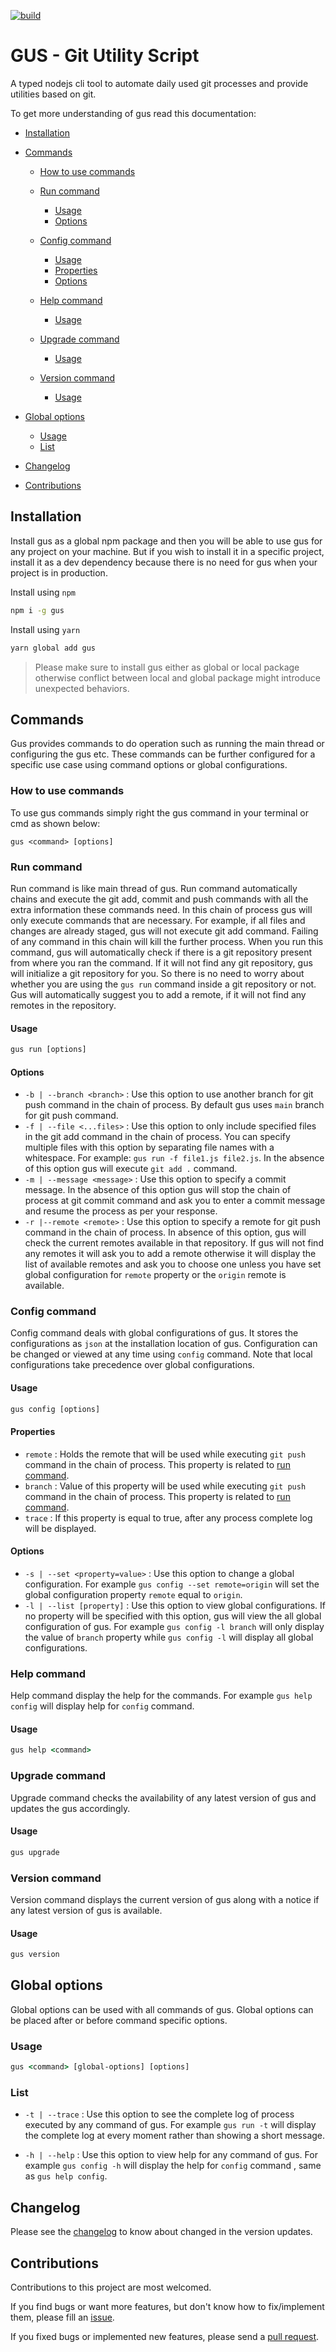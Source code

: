 [![build](https://github.com/ankitmishradev/gus/actions/workflows/build.yml/badge.svg)](https://github.com/ankitmishradev/gus/actions/workflows/build.yml)

# GUS - Git Utility Script

A typed nodejs cli tool to automate daily used git processes and provide utilities based on git.

To get more understanding of gus read this documentation:

- [Installation](#installation)
- [Commands](#commands)

  - [How to use commands](#how-to-use-commands)
  - [Run command](#run-command)
    - [Usage](#usage)
    - [Options](#options)
  - [Config command](#config-command)
    - [Usage](#usage)
    - [Properties](#properties)
    - [Options](#options)
  - [Help command](#help-command)
    - [Usage](#usage)
  - [Upgrade command](#upgrade-command)

    - [Usage](#usage)

  - [Version command](#version-command)
    - [Usage](#usage)

- [Global options](#global-option)
  - [Usage](#usage)
  - [List](#list)
- [Changelog](#changelog)
- [Contributions](#contribution)

## Installation

Install gus as a global npm package and then you will be able to use gus for any project on your machine. But if you wish to install it in a specific project, install it as a dev dependency because there is no need for gus when your project is in production.

Install using `npm`

```cmd
npm i -g gus
```

Install using `yarn`

```cmd
yarn global add gus
```

> Please make sure to install gus either as global or local package otherwise conflict between local and global package might introduce unexpected behaviors.

## Commands

Gus provides commands to do operation such as running the main thread or configuring the gus etc. These commands can be further configured for a specific use case using command options or global configurations.

### How to use commands

To use gus commands simply right the gus command in your terminal or cmd as shown below:

```terminal
gus <command> [options]
```

### Run command

Run command is like main thread of gus. Run command automatically chains and execute the git add, commit and push commands with all the extra information these commands need. In this chain of process gus will only execute commands that are necessary. For example, if all files and changes are already staged, gus will not execute git add command. Failing of any command in this chain will kill the further process. When you run this command, gus will automatically check if there is a git repository present from where you ran the command. If it will not find any git repository, gus will initialize a git repository for you. So there is no need to worry about whether you are using the `gus run` command inside a git repository or not. Gus will automatically suggest you to add a remote, if it will not find any remotes in the repository.

#### Usage

```cmd
gus run [options]
```

#### Options

- `-b | --branch <branch>` : Use this option to use another branch for git push command in the chain of process. By default gus uses `main` branch for git push command.
- `-f | --file <...files>` : Use this option to only include specified files in the git add command in the chain of process. You can specify multiple files with this option by separating file names with a whitespace. For example: `gus run -f file1.js file2.js`. In the absence of this option gus will execute `git add .` command.
- `-m | --message <message>` : Use this option to specify a commit message. In the absence of this option gus will stop the chain of process at git commit command and ask you to enter a commit message and resume the process as per your response.
- `-r |--remote <remote>` : Use this option to specify a remote for git push command in the chain of process. In absence of this option, gus will check the current remotes available in that repository. If gus will not find any remotes it will ask you to add a remote otherwise it will display the list of available remotes and ask you to choose one unless you have set global configuration for `remote` property or the `origin` remote is available.

### Config command

Config command deals with global configurations of gus. It stores the configurations as `json` at the installation location of gus. Configuration can be changed or viewed at any time using `config` command. Note that local configurations take precedence over global configurations.

#### Usage

```cmd
gus config [options]
```

#### Properties

- `remote` : Holds the remote that will be used while executing `git push` command in the chain of process. This property is related to [run command](#run-command).
- `branch` : Value of this property will be used while executing `git push` command in the chain of process. This property is related to [run command](#run-command).
- `trace` : If this property is equal to true, after any process complete log will be displayed.

#### Options

- `-s | --set <property=value>` : Use this option to change a global configuration. For example `gus config --set remote=origin` will set the global configuration property `remote` equal to `origin`.
- `-l | --list [property]` : Use this option to view global configurations. If no property will be specified with this option, gus will view the all global configuration of gus. For example `gus config -l branch` will only display the value of `branch` property while `gus config -l` will display all global configurations.

### Help command

Help command display the help for the commands. For example `gus help config` will display help for `config` command.

#### Usage

```cmd
gus help <command>
```

### Upgrade command

Upgrade command checks the availability of any latest version of gus and updates the gus accordingly.

#### Usage

```cmd
gus upgrade
```

### Version command

Version command displays the current version of gus along with a notice if any latest version of gus is available.

#### Usage

```cmd
gus version
```

## Global options

Global options can be used with all commands of gus. Global options can be placed after or before command specific options.

### Usage

```cmd
gus <command> [global-options] [options]
```

### List

- `-t | --trace` : Use this option to see the complete log of process executed by any command of gus. For example `gus run -t` will display the complete log at every moment rather than showing a short message.

- `-h | --help` : Use this option to view help for any command of gus. For example `gus config -h` will display the help for `config` command , same as `gus help config`.

## Changelog

Please see the [changelog](https://github.com/ankitmishradev/gus/blob/main/CHANGELOG.md) to know about changed in the version updates.

## Contributions

Contributions to this project are most welcomed.

If you find bugs or want more features, but don't know how to fix/implement them, please fill an [issue](https://github.com/ankitmishradev/gus/issues).

If you fixed bugs or implemented new features, please send a [pull request](https://github.com/ankitmishradev/gus/pulls).
